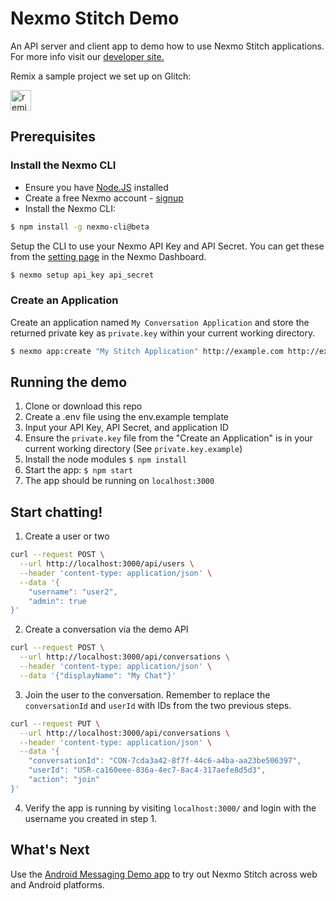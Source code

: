 # Nexmo Stitch Demo

An API server and client app to demo how to use Nexmo Stitch applications. For more info visit our [developer site.](https://developer.nexmo.com/stitch/overview)

<!-- Remix Button -->
 Remix a sample project we set up on Glitch:
<a href="https://glitch.com/edit/#!/remix/nexmo-in-app-demo">

  <img src="https://cdn.glitch.com/2bdfb3f8-05ef-4035-a06e-2043962a3a13%2Fremix%402x.png?1513093958726" alt="remix button" aria-label="remix" height="33">
</a>

## Prerequisites

### Install the Nexmo CLI

* Ensure you have [Node.JS](https://nodejs.org/) installed
* Create a free Nexmo account - [signup](https://dashboard.nexmo.com)
* Install the Nexmo CLI:

```bash
$ npm install -g nexmo-cli@beta
```

Setup the CLI to use your Nexmo API Key and API Secret. You can get these from the [setting page](https://dashboard.nexmo.com/settings) in the Nexmo Dashboard.

```bash
$ nexmo setup api_key api_secret
```

### Create an Application

Create an application named `My Conversation Application` and store the returned private key as `private.key` within your current working directory.

```sh
$ nexmo app:create "My Stitch Application" http://example.com http://example.com --type=rtc --keyfile=private.key
```

## Running the demo

1. Clone or download this repo
1. Create a .env file using the env.example template
1. Input your API Key, API Secret, and application ID
1. Ensure the `private.key` file from the "Create an Application" is in your current working directory (See `private.key.example`)
1. Install the node modules `$ npm install`
1. Start the app: `$ npm start`
1. The app should be running on `localhost:3000`

## Start chatting!

1. Create a user or two
```sh
curl --request POST \
  --url http://localhost:3000/api/users \
  --header 'content-type: application/json' \
  --data '{
	"username": "user2",
	"admin": true
}'
```

2. Create a conversation via the demo API
```sh
curl --request POST \
  --url http://localhost:3000/api/conversations \
  --header 'content-type: application/json' \
  --data '{"displayName": "My Chat"}'
```

3. Join the user to the conversation. Remember to replace the `conversationId` and `userId` with IDs from the two previous steps.
```sh
curl --request PUT \
  --url http://localhost:3000/api/conversations \
  --header 'content-type: application/json' \
  --data '{
	"conversationId": "CON-7cda3a42-8f7f-44c6-a4ba-aa23be506397",
	"userId": "USR-ca160eee-836a-4ec7-8ac4-317aefe8d5d3",
	"action": "join"
}'
```

4. Verify the app is running by visiting `localhost:3000/` and login with the username you created in step 1.

## What's Next

Use the [Android Messaging Demo app](https://github.com/Nexmo/messaging-demo-android) to try out Nexmo Stitch across web and Android platforms.
